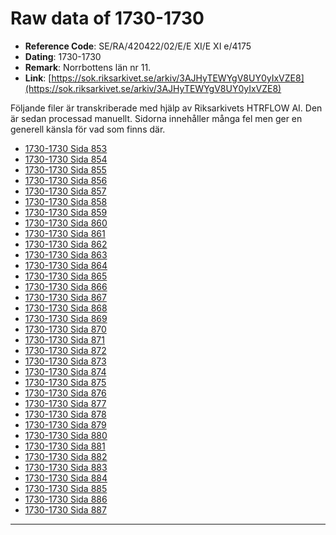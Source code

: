 
# Raw data of 1730-1730

- **Reference Code**: SE/RA/420422/02/E/E XI/E XI e/4175
- **Dating**: 1730-1730
- **Remark**: Norrbottens län nr 11.
- **Link**: [https://sok.riksarkivet.se/arkiv/3AJHyTEWYgV8UY0yIxVZE8](https://sok.riksarkivet.se/arkiv/3AJHyTEWYgV8UY0yIxVZE8)

Följande filer är transkriberade med hjälp av Riksarkivets HTRFLOW AI. Den är sedan processad manuellt. Sidorna innehåller många fel men ger en generell känsla för vad som finns där.

- [1730-1730 Sida 853](1730-Sida-853.md)
- [1730-1730 Sida 854](1730-Sida-854.md)
- [1730-1730 Sida 855](1730-Sida-855.md)
- [1730-1730 Sida 856](1730-Sida-856.md)
- [1730-1730 Sida 857](1730-Sida-857.md)
- [1730-1730 Sida 858](1730-Sida-858.md)
- [1730-1730 Sida 859](1730-Sida-859.md)
- [1730-1730 Sida 860](1730-Sida-860.md)
- [1730-1730 Sida 861](1730-Sida-861.md)
- [1730-1730 Sida 862](1730-Sida-862.md)
- [1730-1730 Sida 863](1730-Sida-863.md)
- [1730-1730 Sida 864](1730-Sida-864.md)
- [1730-1730 Sida 865](1730-Sida-865.md)
- [1730-1730 Sida 866](1730-Sida-866.md)
- [1730-1730 Sida 867](1730-Sida-867.md)
- [1730-1730 Sida 868](1730-Sida-868.md)
- [1730-1730 Sida 869](1730-Sida-869.md)
- [1730-1730 Sida 870](1730-Sida-870.md)
- [1730-1730 Sida 871](1730-Sida-871.md)
- [1730-1730 Sida 872](1730-Sida-872.md)
- [1730-1730 Sida 873](1730-Sida-873.md)
- [1730-1730 Sida 874](1730-Sida-874.md)
- [1730-1730 Sida 875](1730-Sida-875.md)
- [1730-1730 Sida 876](1730-Sida-876.md)
- [1730-1730 Sida 877](1730-Sida-877.md)
- [1730-1730 Sida 878](1730-Sida-878.md)
- [1730-1730 Sida 879](1730-Sida-879.md)
- [1730-1730 Sida 880](1730-Sida-880.md)
- [1730-1730 Sida 881](1730-Sida-881.md)
- [1730-1730 Sida 882](1730-Sida-882.md)
- [1730-1730 Sida 883](1730-Sida-883.md)
- [1730-1730 Sida 884](1730-Sida-884.md)
- [1730-1730 Sida 885](1730-Sida-885.md)
- [1730-1730 Sida 886](1730-Sida-886.md)
- [1730-1730 Sida 887](1730-Sida-887.md)
---
